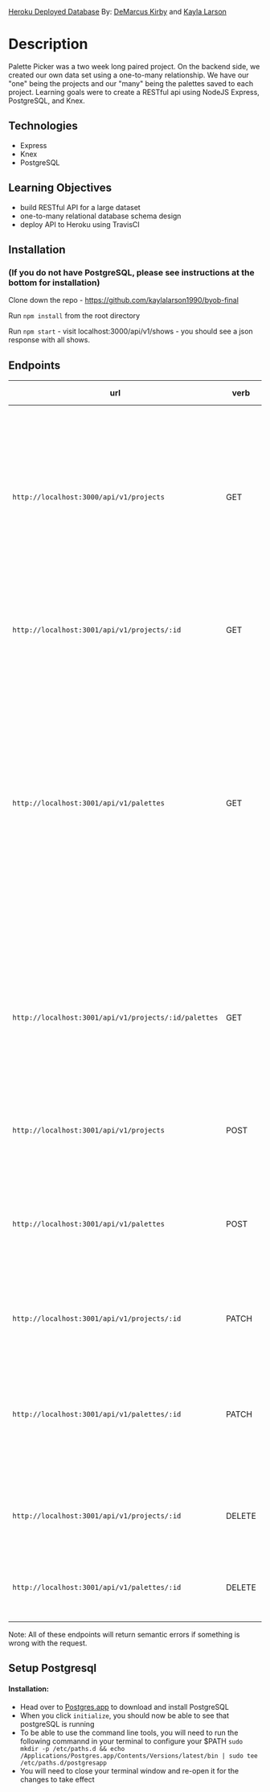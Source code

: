 [Heroku Deployed Database](https://palette-picker-dk.herokuapp.com/)
By: [DeMarcus Kirby](https://github.com/KirbyDD) and [Kayla Larson](https://github.com/kaylalarson1990)

# Description

Palette Picker was a two week long paired project. On the backend side, we created our own data set using a one-to-many relationship. We have our "one" being the projects and our "many" being the palettes saved to each project. Learning goals were to create a RESTful api using NodeJS Express, PostgreSQL, and Knex.

## Technologies

- Express
- Knex
- PostgreSQL

## Learning Objectives

- build RESTful API for a large dataset
- one-to-many relational database schema design
- deploy API to Heroku using TravisCI

## Installation
### (If you do not have PostgreSQL, please see instructions at the bottom for installation)
Clone down the repo - https://github.com/kaylalarson1990/byob-final

Run ```npm install``` from the root directory

Run ```npm start``` - visit localhost:3000/api/v1/shows - you should see a json response with all shows.

## Endpoints

| url | verb | options | sample response |
| ----|------|---------|---------------- |
| `http://localhost:3000/api/v1/projects` | GET | not needed | Array of all projects: `[{ id: 12, project_name: 'Living Room Colors', palettes: [{}] }, { id: 13, project_name: 'Master Bedroom Colors', palettes: [{}] }, { id: 14, project_name: 'Guest Bedroom Colors', palettes: [{}] }]` |
| `http://localhost:3001/api/v1/projects/:id` | GET | not needed | Array of one specific project: `[{ id: 12, project_name: 'Living Room Colors', palettes: [{}] }]` |
| `http://localhost:3001/api/v1/palettes` | GET | not needed | Array of all palettes: `[{ id: 12, palette_name: 'Inviting colors', c1: 'Blue', c2: 'Purple', c3: 'White', c4: 'Teal', c5: 'Light Yellow', proj_name: 'Living Room Colors', project_id: 12 }, { id: 13, palette_name: 'Cool colors', c1: 'Blue', c2: 'Grey', c3: 'White', c4: 'Teal', c5: 'Light Grey', proj_name: 'Master bedroom Colors', project_id: 13 }]` |
| `http://localhost:3001/api/v1/projects/:id/palettes` | GET | not needed | Array of palettes for one specific project: `[{ id: 12, palette_name: 'Inviting colors', c1: 'Blue', c2: 'Purple', c3: 'White', c4: 'Teal', c5: 'Light Yellow', proj_name: 'Living Room Colors', project_id: 12 }]` |
| `http://localhost:3001/api/v1/projects` | POST | `{ project_name: <String>, palettes: <String> }` | New project: `{ id: 15, project_name: 'Bathroom Colors', palettes: [{}] }` |
| `http://localhost:3001/api/v1/palettes` | POST | `{ palette_name: <String>, c1: <String>, c2: <String>, c3: <String>, c4: <String>, c5: <String>, proj_name: <String>, project_id: <Integer> }` | New palette: `{ id: 15, palette_name: 'Dark Colors', c1: 'Black', c2: 'Navy Blue', c3: 'Grey', c4: 'Maroon', c5: 'White', proj_name: 'Bathroom Colors', project_id: 15 }` |
| `http://localhost:3001/api/v1/projects/:id` | PATCH | not needed | Update project: `{ project_name: 'Bathroom Colors', palettes: [{}] }` |
| `http://localhost:3001/api/v1/palettes/:id` | PATCH | not needed | Update palette: `{ palette_name: 'Dark Colors', c1: 'Black', c2: 'Navy Blue', c3: 'Grey', c4: 'Maroon', c5: 'White', proj_name: 'Bathroom Colors', project_id: 15 }` |
| `http://localhost:3001/api/v1/projects/:id` | DELETE | not needed | `{ success: 'You have successfully deleted the projects and palettes associated with the id of 1' }` |
| `http://localhost:3001/api/v1/palettes/:id` | DELETE | not needed | `success: 'You have successfully deleted the palette associated with the id of 1' }` |


Note: All of these endpoints will return semantic errors if something is wrong with the request.


## Setup Postgresql

#### Installation:
* Head over to [Postgres.app](http://postgresapp.com/) to download and install PostgreSQL
* When you click `initialize`, you should now be able to see that postgreSQL is running
* To be able to use the command line tools, you will need to run the following commannd in your terminal to configure your $PATH `sudo mkdir -p /etc/paths.d && echo /Applications/Postgres.app/Contents/Versions/latest/bin | sudo tee /etc/paths.d/postgresapp`
* You will need to close your terminal window and re-open it for the changes to take effect


